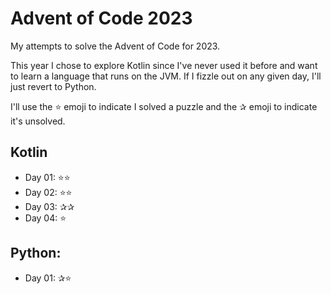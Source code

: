 # Advent of Code 2023
My attempts to solve the Advent of Code for 2023.

This year I chose to explore Kotlin since I've never used it before and want to learn a language that runs on the JVM.
If I fizzle out on any given day, I'll just revert to Python.

I'll use the ⭐ emoji to indicate I solved a puzzle and the ✰ emoji to indicate it's unsolved.

## Kotlin
- Day 01: ⭐⭐
- Day 02: ⭐⭐
- Day 03: ✰✰
- Day 04: ⭐

## Python:
- Day 01: ✰⭐
